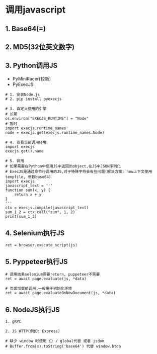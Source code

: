 调用javascript
==============

## 1. Base64(=)

## 2. MD5(32位英文数字)

## 3. Python调用JS

- PyMiniRacer(较新)
- PyExecJS

```
# 1. 安装Node.js
# 2. pip install pyexecjs

# 3. 自定义使用的引擎
# 长期
os.environ["EXECJS_RUNTIME"] = "Node"
# 暂时
import execjs.runtime_names
node = execjs.get(execjs.runtime_names.Node)

# 4. 查看当前调用环境
import execjs
execjs.get().name

# 5. 调用
# 如果需要在Python中使用JS中返回的object,在JS中JSON序列化
# ExecJS是通过命令行调用的JS,对于特殊字符会有些问题(解决方案: new上下文使用tempfile, 参数base64)
import execjs
javascript_text = '''
function sum(x, y) { 
    return x + y
}
'''
ctx = execjs.compile(javascript_text)
sum_1_2 = ctx.call("sum", 1, 2)
print(sum_1_2)
```

## 4. Selenium执行JS

```
ret = browser.execute_script(js)
```

## 5. Pyppeteer执行JS

```
# 调用结果selenium需要return, puppeteer不需要
ret = await page.evaluate(js, *data)

# 页面加载前调用,一般用于初始化环境
ret = await page.evaluateOnNewDocument(js, *data)
```

## 6. NodeJS执行JS

```
1. gRPC

2. JS HTTP(例如: Express)

# 缺少 window 时使用 {} / global代替 或者 jsdom
# Buffer.from(s).toString('base64') 代替 window.btoa
```